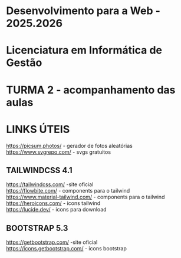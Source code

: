 # Desenvolvimento para a Web - 2025.2026

# Licenciatura em Informática de Gestão

# TURMA 2 - acompanhamento das aulas


# LINKS ÚTEIS
https://picsum.photos/         - gerador de fotos aleatórias <br>
https://www.svgrepo.com/       - svgs gratuitos 


## TAILWINDCSS 4.1
https://tailwindcss.com/               -site oficial <br>
https://flowbite.com/                  - components para o tailwind <br>
https://www.material-tailwind.com/     - components para o tailwind <br>
https://heroicons.com/                 - icons tailwind<br>
https://lucide.dev/                    - icons para download<br>

## BOOTSTRAP 5.3
https://getbootstrap.com/               -site oficial <br>
https://icons.getbootstrap.com/         - icons bootstrap<br>
